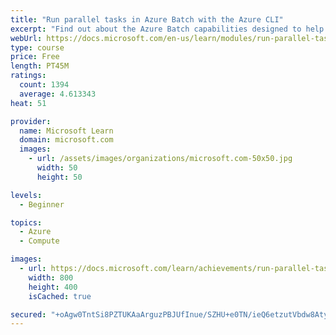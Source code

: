 ```yaml
---
title: "Run parallel tasks in Azure Batch with the Azure CLI"
excerpt: "Find out about the Azure Batch capabilities designed to help you efficiently run large-scale parallel and high-performance computing applications in the cloud."
webUrl: https://docs.microsoft.com/en-us/learn/modules/run-parallel-tasks-in-azure-batch-with-the-azure-cli/
type: course
price: Free
length: PT45M
ratings:
  count: 1394
  average: 4.613343
heat: 51

provider:
  name: Microsoft Learn
  domain: microsoft.com
  images:
    - url: /assets/images/organizations/microsoft.com-50x50.jpg
      width: 50
      height: 50

levels:
  - Beginner

topics:
  - Azure
  - Compute

images:
  - url: https://docs.microsoft.com/learn/achievements/run-parallel-tasks-in-azure-batch-with-the-azure-cli-social.png
    width: 800
    height: 400
    isCached: true

secured: "+oAgw0TntSi8PZTUKAaArguzPBJUfInue/SZHU+e0TN/ieQ6etzutVbdw8AtyIkLY2nXt7dhE6TP0vdafKR8VRtnsKgayqvefiEHokdfoniPply5OgDRouyWtda+Lh+ImMczDbNsuCnQy/pHzGuEsIyoFNGeQ2mhqqO+maNIrF2at/R1rzxZkLPq29WSK6oaaa49o7SG6+nObgRrJ/L1B0MhX+R8oDqDrGgJ5IioOlu+KRSMwc4QJ02fg/LpoOnEqBbNvXPTdltgddnYJwNKH7ugPn+x9K6ICYtYDSSZvwhaZdKIow6XkO80woAp63/LBPunHsRarSeoLEeOCdWEGvigt5XfjnbfzOU7ZAiE4UP8AW47K9KLUfGuLPgEjkvHlzWokTb+TJRHIRJBi9A2oreQGHwtPBMk9QKTZ1kTj0w=;UFNOzQfrBizQJ2y1gHUzig=="
---
```


